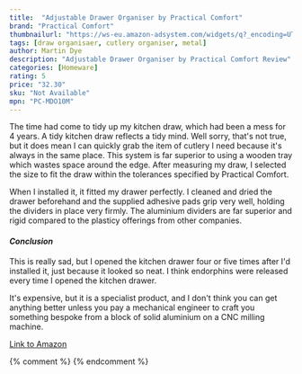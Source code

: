 ```yaml
---
title:  "Adjustable Drawer Organiser by Practical Comfort"
brand: "Practical Comfort"
thumbnailurl: "https://ws-eu.amazon-adsystem.com/widgets/q?_encoding=UTF8&ASIN=B01GN44WR8&Format=_SL160_&ID=AsinImage&MarketPlace=GB&ServiceVersion=20070822&WS=1&tag=codemartin04-21&language=en_GB"
tags: [draw organisaer, cutlery organiser, metal]
author: Martin Dye
description: "Adjustable Drawer Organiser by Practical Comfort Review"
categories: [Homeware]
rating: 5
price: "32.30"
sku: "Not Available"
mpn: "PC-MDO10M"
---
```


The time had come to tidy up my kitchen draw, which had been a mess for 4 years. A tidy kitchen draw reflects a tidy mind.
Well sorry, that's not true, but it does mean I can quickly grab the item of cutlery I need because it's always in the same
place. This system is far superior to using a wooden tray which wastes space around the edge. After measuring my draw, I
selected the size to fit the draw within the tolerances specified by Practical Comfort.

When I installed it, it fitted my drawer perfectly. I cleaned and dried the drawer beforehand and the supplied
adhesive pads grip very well, holding the dividers in place very firmly. The aluminium dividers are far superior
and rigid compared to the plasticy offerings from other companies.

<h4><em>Conclusion</em></h4>

This is really sad, but I opened the kitchen drawer four or five times after I'd installed it, just because it looked so
neat. I think endorphins were released every time I opened the kitchen drawer.

It's expensive, but it is a specialist product, and I don't think you can get anything better unless you pay a
mechanical engineer to craft you something bespoke from a block of solid aluminium on a CNC milling machine.

<a href="https://www.amazon.co.uk/Organiser-Adjustable-Aluminium-Clutter-free-Dividers/dp/B0CNS1QC58?crid=B66DD70R0DAB&dib=eyJ2IjoiMSJ9.s4xUn9jbQ47U18R3GgzOXSIRkhsBAfIfQwhAuUIvFw30LlXeXQDdZNjDVnZsFHEmsulUtjx7sSLjSef_I82V9vB3qOR7Tf2iGi1qTiXYuB2vXK_h0Wch2FRRoIMA5h4Vd-3DbIXrcjfJqvUadu0BQzeF5QOfUddtf-DDAiWEC32qhKGOpv-799rE4ud6Y-OS5X1LoCoiBJ-MICXxXDPOSpZV1Pqniz1ocGG01KAjnX7BMzO2YsGsByLvHDUqKq14J6DMgmT1W95Nuqn8y2V6ZvxI6DRvKy10EpZfeZ2DzZ4.g-vTypHReyN9jANTDzTU9l9wbguzvAyIhTv4S8YIiik&dib_tag=se&keywords=Adjustable+Drawer+Organiser+by+Practical+Comfort&qid=1721499357&sprefix=adjustable+drawer+organiser+by+practical+comfort%2Caps%2C80&sr=8-9&linkCode=ll1&tag={{site.affid}}&linkId=2146c0e4d1db53b611d4b123c03e54ce&language=en_GB&ref_=as_li_ss_tl">Link to Amazon</a>
	
{% comment %}
{% endcomment %}